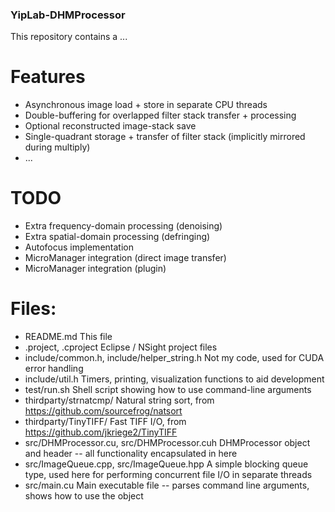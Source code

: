 ### YipLab-DHMProcessor

This repository contains a ...

# Features
- Asynchronous image load + store in separate CPU threads
- Double-buffering for overlapped filter stack transfer + processing
- Optional reconstructed image-stack save
- Single-quadrant storage + transfer of filter stack (implicitly mirrored during multiply)
- ...

# TODO
- Extra frequency-domain processing (denoising)
- Extra spatial-domain processing (defringing)
- Autofocus implementation
- MicroManager integration (direct image transfer)
- MicroManager integration (plugin)

# Files:
- README.md
	This file
- .project, .cproject
	Eclipse / NSight project files
- include/common.h, include/helper_string.h
	Not my code, used for CUDA error handling
- include/util.h
	Timers, printing, visualization functions to aid development
- test/run.sh
	Shell script showing how to use command-line arguments
- thirdparty/strnatcmp/
	Natural string sort, from https://github.com/sourcefrog/natsort
- thirdparty/TinyTIFF/
	Fast TIFF I/O, from https://github.com/jkriege2/TinyTIFF
- src/DHMProcessor.cu, src/DHMProcessor.cuh
	DHMProcessor object and header -- all functionality encapsulated in here
- src/ImageQueue.cpp, src/ImageQueue.hpp
	A simple blocking queue type, used here for performing concurrent file I/O in separate threads
- src/main.cu
	Main executable file -- parses command line arguments, shows how to use the object